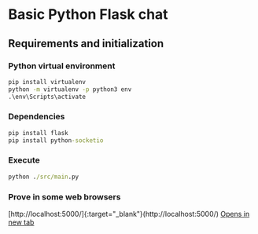 # Basic Python Flask chat

## Requirements and initialization

### Python virtual environment
```cmd
pip install virtualenv
python -m virtualenv -p python3 env
.\env\Scripts\activate
```

### Dependencies
```cmd
pip install flask
pip install python-socketio
```

### Execute
```cmd
python ./src/main.py
```
### Prove in some web browsers
[http://localhost:5000/]{:target="_blank"}(http://localhost:5000/)
<a href="[placeholder.com](http://localhost:5000/)" target="_blank">[Opens in new tab](http://localhost:5000/)</a>
